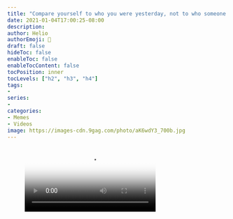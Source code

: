 ```yaml
---
title: "Compare yourself to who you were yesterday, not to who someone else is today (Dr Jordan B Peterson)"
date: 2021-01-04T17:00:25-08:00
description:
author: Helio
authorEmoji: 📡
draft: false
hideToc: false
enableToc: false
enableTocContent: false
tocPosition: inner
tocLevels: ["h2", "h3", "h4"]
tags:
- 
series:
-
categories:
- Memes
- Videos
image: https://images-cdn.9gag.com/photo/aK6wdY3_700b.jpg
---
```



<!-- blank line -->
<figure class="video_container">
  <video controls="true" allowfullscreen="true" poster="https://images-cdn.9gag.com/photo/aK6wdY3_700b.jpg">
    <source src="https://img-9gag-fun.9cache.com/photo/aK6wdY3_460sv.mp4" type="video/mp4">
  </video>
</figure>
<!-- blank line -->